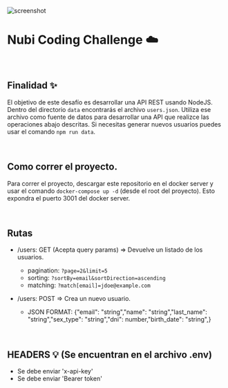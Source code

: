 ![screenshot](https://puu.sh/HyrmV/95c458d9d9.png)

#

# Nubi Coding Challenge ☁️

&nbsp;

## Finalidad ✨

El objetivo de este desafío es desarrollar una API REST usando NodeJS. Dentro del directorio `data` encontrarás el
archivo `users.json`. Utiliza ese archivo como fuente de datos para desarrollar una API que realizce las operaciones
abajo descritas. Si necesitas generar nuevos usuarios puedes usar el comando `npm run data`.

&nbsp;

## Como correr el proyecto.

Para correr el proyecto, descargar este repositorio en el docker server y usar el comando `docker-compose up -d` (desde
el root del proyecto). Esto expondra el puerto 3001 del docker server.

&nbsp;

## Rutas

-   /users: GET (Acepta query params) => Devuelve un listado de los usuarios.

    -   pagination: `?page=2&limit=5`
    -   sorting: `?sortBy=email&sortDirection=ascending`
    -   matching: `?match[email]=jdoe@example.com`

-   /users: POST => Crea un nuevo usuario.
    -   JSON FORMAT: {"email": "string","name": "string","last_name": "string","sex_type": "string","dni":
        number,"birth_date": "string",}

&nbsp;

## HEADERS 💡 (Se encuentran en el archivo .env)

-   Se debe enviar 'x-api-key'
-   Se debe enviar 'Bearer token'
